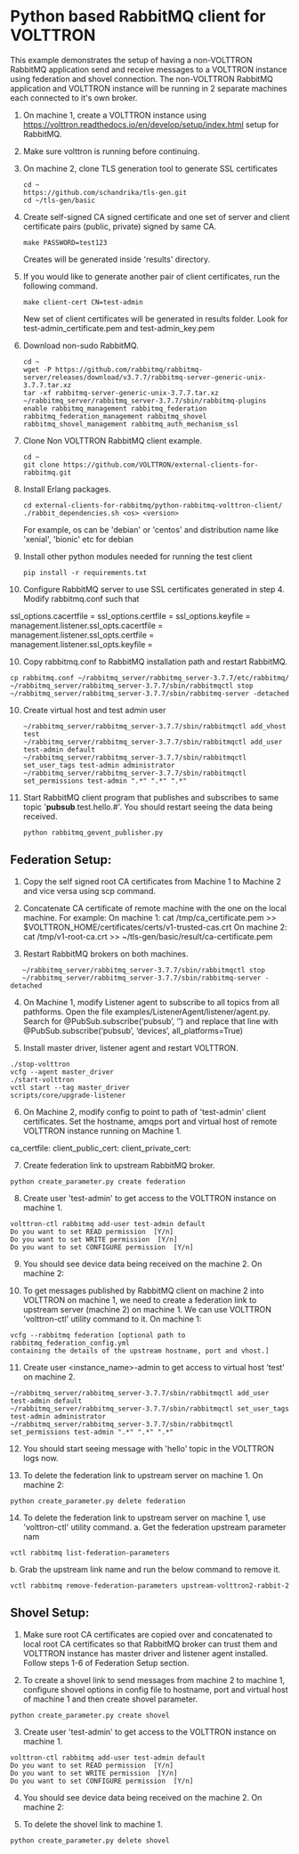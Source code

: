 # Python based RabbitMQ client for VOLTTRON

This example demonstrates the setup of having a non-VOLTTRON RabbitMQ application send and receive messages to a VOLTTRON
instance using federation and shovel connection. The non-VOLTTRON RabbitMQ application and VOLTTRON instance will be running
in 2 separate machines each connected to it's own broker.

1. On machine 1, create a VOLTTRON instance using https://volttron.readthedocs.io/en/develop/setup/index.html setup for RabbitMQ.
2. Make sure volttron is running before continuing.
3. On machine 2, clone TLS generation tool to generate SSL certificates
    ```
    cd ~
    https://github.com/schandrika/tls-gen.git
    cd ~/tls-gen/basic
    ```
4. Create self-signed CA signed certificate and one set of server and client certificate pairs (public, private) signed
by same CA.
    ```
    make PASSWORD=test123
    ```
    Creates will be generated inside 'results' directory.

5. If you would like to generate another pair of client certificates, run the following command.
   ```
   make client-cert CN=test-admin
   ```
   New set of client certificates will be generated in results folder. Look for test-admin_certificate.pem and test-admin_key.pem

7. Download non-sudo RabbitMQ.
    ```
    cd ~
    wget -P https://github.com/rabbitmq/rabbitmq-server/releases/download/v3.7.7/rabbitmq-server-generic-unix-3.7.7.tar.xz
    tar -xf rabbitmq-server-generic-unix-3.7.7.tar.xz
    ~/rabbitmq_server/rabbitmq_server-3.7.7/sbin/rabbitmq-plugins enable rabbitmq_management rabbitmq_federation rabbitmq_federation_management rabbitmq_shovel rabbitmq_shovel_management rabbitmq_auth_mechanism_ssl
    ```

6. Clone Non VOLTTRON RabbitMQ client example.
   ```
   cd ~
   git clone https://github.com/VOLTTRON/external-clients-for-rabbitmq.git
   ```

6. Install Erlang packages.
   ```
   cd external-clients-for-rabbitmq/python-rabbitmq-volttron-client/
   ./rabbit_dependencies.sh <os> <version>
   ```
   For example, os can be 'debian' or 'centos' and distribution name like 'xenial', 'bionic' etc for debian

8. Install other python modules needed for running the test client
   ```
   pip install -r requirements.txt
   ```

9. Configure RabbitMQ server to use SSL certificates generated in step 4. Modify rabbitmq.conf such that

ssl_options.cacertfile = <path to self signed CA certificate>
ssl_options.certfile = <path to public certificate of server>
ssl_options.keyfile = <path to private certificate of server>
management.listener.ssl_opts.cacertfile = <path to self signed CA certificate>
management.listener.ssl_opts.certfile = <path to public certificate of server>
management.listener.ssl_opts.keyfile = <path to private certificate of server>

10. Copy rabbitmq.conf to RabbitMQ installation path and restart RabbitMQ.
   ```
   cp rabbitmq.conf ~/rabbitmq_server/rabbitmq_server-3.7.7/etc/rabbitmq/
   ~/rabbitmq_server/rabbitmq_server-3.7.7/sbin/rabbitmqctl stop
   ~/rabbitmq_server/rabbitmq_server-3.7.7/sbin/rabbitmq-server -detached
   ```

10. Create virtual host and test admin user
    ```
    ~/rabbitmq_server/rabbitmq_server-3.7.7/sbin/rabbitmqctl add_vhost test
    ~/rabbitmq_server/rabbitmq_server-3.7.7/sbin/rabbitmqctl add_user test-admin default
    ~/rabbitmq_server/rabbitmq_server-3.7.7/sbin/rabbitmqctl set_user_tags test-admin administrator
    ~/rabbitmq_server/rabbitmq_server-3.7.7/sbin/rabbitmqctl set_permissions test-admin ".*" ".*" ".*"
    ```

11. Start RabbitMQ client program that publishes and subscribes to same topic '__pubsub__.test.hello.#'. You should restart
seeing the data being received.
    ```
    python rabbitmq_gevent_publisher.py
    ```

## Federation Setup:

1. Copy the self signed root CA certificates from Machine 1 to Machine 2 and vice versa using scp command.

2. Concatenate CA certificate of remote machine with the one on the local machine.
For example:
On machine 1: cat /tmp/ca_certificate.pem >> $VOLTTRON_HOME/certificates/certs/v1-trusted-cas.crt
On machine 2: cat /tmp/v1-root-ca.crt >> ~/tls-gen/basic/result/ca-certificate.pem

3. Restart RabbitMQ brokers on both machines.
```
   ~/rabbitmq_server/rabbitmq_server-3.7.7/sbin/rabbitmqctl stop
   ~/rabbitmq_server/rabbitmq_server-3.7.7/sbin/rabbitmq-server -detached
```

4. On Machine 1, modify Listener agent to subscribe to all topics from all pathforms. Open the file examples/ListenerAgent/listener/agent.py.
Search for @PubSub.subscribe(‘pubsub’, ‘’) and replace that line with @PubSub.subscribe(‘pubsub’, ‘devices’, all_platforms=True)

5. Install master driver, listener agent and restart VOLTTRON.

```
./stop-volttron
vcfg --agent master_driver
./start-volttron
vctl start --tag master_driver
scripts/core/upgrade-listener
```

6. On Machine 2, modify config to point to  path of 'test-admin' client certificates. Set the hostname, amqps port and virtual host of
remote VOLTTRON instance running on Machine 1.

ca_certfile: <path to self signed CA certificate>
client_public_cert: <path to public certificate of test-admin>
client_private_cert: <path to private certificate of test-admin>

7. Create federation link to upstream RabbitMQ broker.
```
python create_parameter.py create federation
```

8. Create user 'test-admin' to get access to the VOLTTRON instance on machine 1.
```
volttron-ctl rabbitmq add-user test-admin default
Do you want to set READ permission  [Y/n]
Do you want to set WRITE permission  [Y/n]
Do you want to set CONFIGURE permission  [Y/n]
```

9. You should see device data being received on the machine 2.
On machine 2:

10. To get messages published by RabbitMQ client on machine 2 into VOLTTRON on machine 1, we need to create a federation
link to upstream server (machine 2) on machine 1. We can use VOLTTRON 'volttron-ctl' utility command to it.
On machine 1:
```
vcfg --rabbitmq federation [optional path to rabbitmq_federation_config.yml
containing the details of the upstream hostname, port and vhost.]
```

11. Create user <instance_name>-admin to get access to virtual host 'test' on machine 2.
```
~/rabbitmq_server/rabbitmq_server-3.7.7/sbin/rabbitmqctl add_user test-admin default
~/rabbitmq_server/rabbitmq_server-3.7.7/sbin/rabbitmqctl set_user_tags test-admin administrator
~/rabbitmq_server/rabbitmq_server-3.7.7/sbin/rabbitmqctl set_permissions test-admin ".*" ".*" ".*"
```

12. You should start seeing message with 'hello' topic in the VOLTTRON logs now.

13. To delete the federation link to upstream server on machine 1.
On machine 2:

```
python create_parameter.py delete federation
```

14. To delete the federation link to upstream server on machine 1, use 'volttron-ctl' utility command.
a. Get the federation upstream parameter nam
```
vctl rabbitmq list-federation-parameters
```

b. Grab the upstream link name and run the below command to remove it.
```
vctl rabbitmq remove-federation-parameters upstream-volttron2-rabbit-2
```

## Shovel Setup:

1. Make sure root CA certificates are copied over and concatenated to local root CA certificates so that RabbitMQ broker
can trust them and VOLTTRON instance has master driver and listener agent installed. Follow steps 1-6 of Federation Setup section.

2. To create a shovel link to send messages from machine 2 to machine 1, configure shovel options in config file to hostname,
port and virtual host of machine 1 and then create shovel parameter.

```
python create_parameter.py create shovel
```

3. Create user 'test-admin' to get access to the VOLTTRON instance on machine 1.
```
volttron-ctl rabbitmq add-user test-admin default
Do you want to set READ permission  [Y/n]
Do you want to set WRITE permission  [Y/n]
Do you want to set CONFIGURE permission  [Y/n]
```

4. You should see device data being received on the machine 2.
On machine 2:


5. To delete the shovel link to machine 1.

```
python create_parameter.py delete shovel
```
